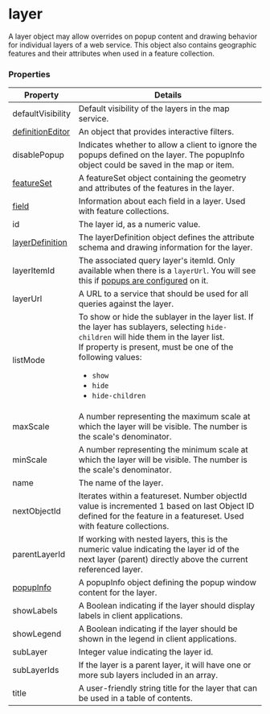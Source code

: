 # layer

A layer object may allow overrides on popup content and drawing behavior for individual layers of a web service. This object also contains geographic features and their attributes when used in a feature collection.

### Properties

| Property | Details
| --- | ---
| defaultVisibility | Default visibility of the layers in the map service.
| [definitionEditor](definitionEditor.md) | An object that provides interactive filters.
| disablePopup | Indicates whether to allow a client to ignore the popups defined on the layer. The popupInfo object could be saved in the map or item.
| [featureSet](featureSet.md) | A featureSet object containing the geometry and attributes of the features in the layer.
| [field](field.md) | Information about each field in a layer. Used with feature collections.
| id | The layer id, as a numeric value.
| [layerDefinition](layerDefinition.md) | The layerDefinition object defines the attribute schema and drawing information for the layer.
| layerItemId | The associated query layer's itemId. Only available when there is a `layerUrl`.  You will see this if [popups are configured](https://doc.arcgis.com/en/arcgis-online/manage-data/publish-tiles-from-features.htm) on it.
| layerUrl | A URL to a service that should be used for all queries against the layer.
| listMode | To show or hide the sublayer in the layer list. If the layer has sublayers, selecting `hide-children` will hide them in the layer list.<br>If property is present, must be one of the following values: <ul><li>`show`</li><li>`hide`</li><li>`hide-children`</li></ul>
| maxScale | A number representing the maximum scale at which the layer will be visible. The number is the scale's denominator.
| minScale | A number representing the minimum scale at which the layer will be visible. The number is the scale's denominator.
| name | The name of the layer.
| nextObjectId | Iterates within a featureset. Number objectId value is incremented 1 based on last Object ID defined for the feature in a featureset. Used with feature collections.
| parentLayerId | If working with nested layers, this is the numeric value indicating the layer id of the next layer (parent) directly above the current referenced layer.
| [popupInfo](popupInfo.md) | A popupInfo object defining the popup window content for the layer.
| showLabels | A Boolean indicating if the layer should display labels in client applications.
| showLegend | A Boolean indicating if the layer should be shown in the legend in client applications.
| subLayer | Integer value indicating the layer id.
| subLayerIds | If the layer is a parent layer, it will have one or more sub layers included in an array.
| title | A user-friendly string title for the layer that can be used in a table of contents.



